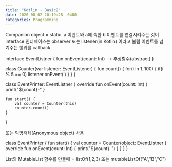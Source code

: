 ```yaml
---
title: "Kotlin - Basic2"
date: 2020-08-02 20:19:28 -0400
categories: Programming
---
```


Companion object = static.
a 이벤트와 a에 속한 b 이벤트를 연결시켜주는 것이 interface 
인터페이스는 observer 또는 listener(in Kotlin) 이라고 불림
이벤트를 넘겨주는 행위를 callback.


interface EventListner {
	fun onEvent(count: Int) --> 추상함수(abstract)
}

class Counter(var listener: EventListener) {
	fun count() {
		for(i in 1..100) {
			if(i % 5 == 0) listener.onEvent(i)
		}
	}
}

class EventPrinter: EventListner {
	override fun onEvent(count: Int) {
		print("${count}-"
	}
 
	fun start() {
		val counter = Counter(this)
		counter.count()
	}
}


또는 익명객체(Anonymous object) 사용

class EventPrinter {
	fun start() {
		val counter = Counter(object: EventListner {
			override fun onEvent(count: Int) {
				print("${count}-")
			}
		}
	}
}

List와 MutableList
함수를 만들때 = listOf(1,2,3) 또는 mutableListOf("A","B","C")
